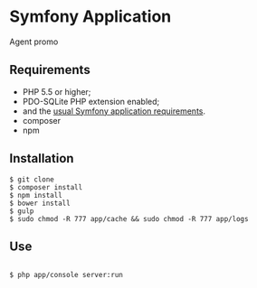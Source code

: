 Symfony Application
========================

Agent promo

Requirements
------------

  * PHP 5.5 or higher;
  * PDO-SQLite PHP extension enabled;
  * and the [usual Symfony application requirements](http://symfony.com/doc/current/reference/requirements.html).
  * composer
  * npm

Installation
------------
```
$ git clone
$ composer install
$ npm install
$ bower install
$ gulp
$ sudo chmod -R 777 app/cache && sudo chmod -R 777 app/logs
```


Use
-----

```bash

$ php app/console server:run
```

